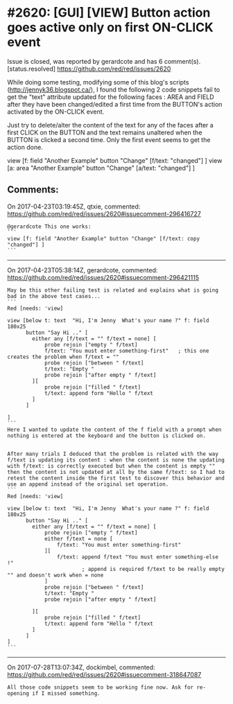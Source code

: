 
#2620: [GUI] [VIEW] Button action goes active only on first ON-CLICK event
================================================================================
Issue is closed, was reported by gerardcote and has 6 comment(s).
[status.resolved]
<https://github.com/red/red/issues/2620>

While doing some testing, modifying some of this blog's scripts (http://jennyk36.blogspot.ca/), I found the following 2 code snippets fail to get the "text" attribute updated for the following faces : AREA and FIELD after they have been changed/edited a first time from the BUTTON's action activated by the ON-CLICK event.  

Just try to delete/alter the content of the text for any of the faces after a first CLICK on the BUTTON and the text remains unaltered when the BUTTON is clicked a second time. Only the first event seems to get the action done.

view [f: field "Another Example"  button "Change" [f/text: "changed"] ]
view [a: area "Another Example"  button "Change" [a/text: "changed"] ]




Comments:
--------------------------------------------------------------------------------

On 2017-04-23T03:19:45Z, qtxie, commented:
<https://github.com/red/red/issues/2620#issuecomment-296416727>

    @gerardcote This one works:
    ```
    view [f: field "Another Example" button "Change" [f/text: copy "changed"] ]
    ```

--------------------------------------------------------------------------------

On 2017-04-23T05:38:14Z, gerardcote, commented:
<https://github.com/red/red/issues/2620#issuecomment-296421115>

    May be this other failing test is related and explains what is going bad in the above test cases...
    ```
    Red [needs: 'view]
    
    view [below t: text  "Hi, I'm Jenny  What's your name ?" f: field 180x25
          button "Say Hi .." [
          	either any [f/text = "" f/text = none] [
          		probe rejoin ["empty " f/text]
          		f/text: "You must enter something-first"   ; this one creates the problem when f/text = ""
          		probe rejoin ["between " f/text]
          		t/text: "Empty "
          		probe rejoin ["after empty " f/text]
          	][
          		probe rejoin ["filled " f/text]
            	t/text: append form "Hello " f/text
            ]
          ]  
    
    ]
    ```
    Here I wanted to update the content of the f field with a prompt when nothing is entered at the keyboard and the button is clicked on.
    
    
    After many trials I deduced that the problem is related with the way f/text is updating its content : when the content is none the updating with f/text: is correctly executed but when the content is empty "" then the content is not updated at all by the same f/text: so I had to retest the content inside the first test to discover this behavior and use an append instead of the original set operation. 
    ```
    Red [needs: 'view]
    
    view [below t: text  "Hi, I'm Jenny  What's your name ?" f: field 180x25
          button "Say Hi .." [
          	either any [f/text = "" f/text = none] [
          		probe rejoin ["empty " f/text]
          		either f/text = none [
          			f/text: "You must enter something-first"
          		][
          			f/text: append f/text "You must enter something-else !" 
                            ; append is required f/text to be really empty "" and doesn't work when = none 
          		]
          		probe rejoin ["between " f/text]
          		t/text: "Empty "
          		probe rejoin ["after empty " f/text]
          		
          	][
          		probe rejoin ["filled " f/text]
            	t/text: append form "Hello " f/text
            ]
          ]  
    ]
    ```

--------------------------------------------------------------------------------

On 2017-07-28T13:07:34Z, dockimbel, commented:
<https://github.com/red/red/issues/2620#issuecomment-318647087>

    All those code snippets seem to be working fine now. Ask for re-opening if I missed something.

